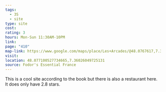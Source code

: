 ```yaml
---
tags:
  - 3S
  - site
type: site
cost: 
rating: 3
hours: Mon-Sun 11:30AM-10PM
link: 
page: "410"
map-link: https://www.google.com/maps/place/Les+Arcades/@48.0767617,7.359471,18.25z/data=!4m6!3m5!1s0x479165e6a1975c29:0x2458c07ccae1c83b!8m2!3d48.0769435!4d7.3601779!16s%2Fg%2F11btmb0z4j?entry=ttu&g_ep=EgoyMDI0MDkyNS4wIKXMDSoASAFQAw%3D%3D
visit: 
location: 48.077100527734665,7.36026049725131
source: Fodor's Essential France
---
```

This is a cool site according to the book but there is also a restaurant here. It does only have 2.8 stars.
